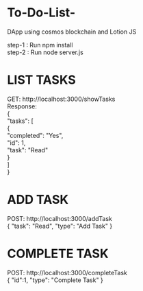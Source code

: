 # To-Do-List-
DApp using cosmos blockchain and Lotion JS

step-1 : Run npm install <br/>
step-2 : Run node server.js

# LIST TASKS
GET: http://localhost:3000/showTasks  <br />
Response: <br/>
{ <br/>
    "tasks": [  <br/>
        {  <br/>
            "completed": "Yes",  <br/>
            "id": 1,  <br/>
            "task": "Read"  <br/>
        }  <br/>
    ]  <br/>
}  <br/>

# ADD TASK
POST: http://localhost:3000/addTask  <br />
{ 
    "task": "Read",
    "type": "Add Task"
}

# COMPLETE TASK
POST: http://localhost:3000/completeTask   <br />
{
    "id":1,
    "type": "Complete Task"
}
